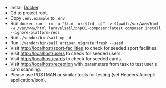 - Install [Docker](https://docs.docker.com/engine/install/).
- Cd to project root.
- Copy `.env.example` to `.env`
- Run `docker run --rm -u "$(id -u):$(id -g)" -v $(pwd):/var/www/html -w /var/www/html laravelsail/php81-composer:latest composer install --ignore-platform-reqs`
- Run `./vendor/bin/sail up -d`
- Run `./vendor/bin/sail artisan migrate:fresh --seed` 
- Visit [http://localhost/sport-facilities](http://localhost/sport-facilities) to check for seeded sport facilities.
- Visit [http://localhost/users](http://localhost/users) to check for seeded users.
- Visit [http://localhost/cards](http://localhost/cards) to check for seeded cards.
- Visit [http://localhost/reception](http://localhost/reception) with parameters from task to test user's card scanning.
- Please use POSTMAN or similar tools for testing (set Headers Accept: application/json).
